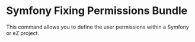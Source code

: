 # Symfony Fixing Permissions Bundle

This command allows you to define the user permissions within a Symfony or eZ project.

